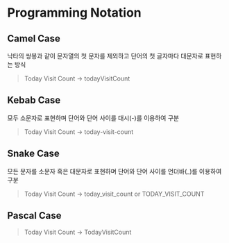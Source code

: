 # Programming Notation

## Camel Case

낙타의 쌍봉과 같이 문자열의 첫 문자를 제외하고 단어의 첫 글자마다 대문자로 표현하는 방식

> Today Visit Count -> todayVisitCount

## Kebab Case

모두 소문자로 표현하며 단어와 단어 사이를 대시(-)를 이용하여 구분

> Today Visit Count -> today-visit-count

## Snake Case

모든 문자를 소문자 혹은 대문자로 표현하며 단어와 단어 사이를 언더바(\_)를 이용하여 구분

> Today Visit Count -> today_visit_count or TODAY_VISIT_COUNT

## Pascal Case

> Today Visit Count -> TodayVisitCount
